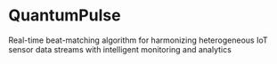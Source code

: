 # QuantumPulse
Real-time beat-matching algorithm for harmonizing heterogeneous IoT sensor data streams with intelligent monitoring and analytics
